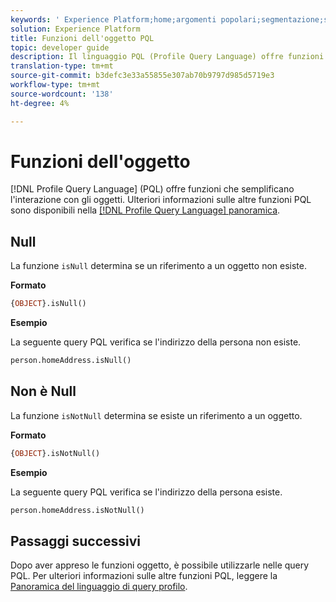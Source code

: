 ```yaml
---
keywords: ' Experience Platform;home;argomenti popolari;segmentazione;segmentazione;Segmentation Service;pql;PQL;Profile Query Language;object function;object;'
solution: Experience Platform
title: Funzioni dell'oggetto PQL
topic: developer guide
description: Il linguaggio PQL (Profile Query Language) offre funzioni che semplificano l'interazione con gli oggetti.
translation-type: tm+mt
source-git-commit: b3defc3e33a55855e307ab70b9797d985d5719e3
workflow-type: tm+mt
source-wordcount: '138'
ht-degree: 4%

---
```



# Funzioni dell&#39;oggetto

[!DNL Profile Query Language] (PQL) offre funzioni che semplificano l&#39;interazione con gli oggetti. Ulteriori informazioni sulle altre funzioni PQL sono disponibili nella [[!DNL Profile Query Language] panoramica](./overview.md).

## Null

La funzione `isNull` determina se un riferimento a un oggetto non esiste.

**Formato**

```sql
{OBJECT}.isNull()
```

**Esempio**

La seguente query PQL verifica se l&#39;indirizzo della persona non esiste.

```sql
person.homeAddress.isNull()
```

## Non è Null

La funzione `isNotNull` determina se esiste un riferimento a un oggetto.

**Formato**

```sql
{OBJECT}.isNotNull()
```

**Esempio**

La seguente query PQL verifica se l&#39;indirizzo della persona esiste.

```sql
person.homeAddress.isNotNull()
```

## Passaggi successivi

Dopo aver appreso le funzioni oggetto, è possibile utilizzarle nelle query PQL. Per ulteriori informazioni sulle altre funzioni PQL, leggere la [Panoramica del linguaggio di query profilo](./overview.md).